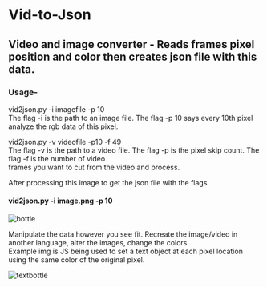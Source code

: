 # Vid-to-Json

## Video and image converter - Reads frames pixel position and color then creates json file with this data. 

### Usage-

  vid2json.py -i imagefile -p 10  
  The flag -i is the path to an image file. The flag -p 10 says every 10th pixel analyze the rgb data of this pixel.  
  
  vid2json.py -v videofile -p10 -f 49   
  The flag -v is the path to a video file. The flag -p is the pixel skip count. The flag -f is the number of video  
  frames you want to cut from the video and process.










After processing this image to get the json file with the flags    
#### vid2json.py -i image.png -p 10  

![bottle](https://user-images.githubusercontent.com/43976537/55659548-32e20c80-57d0-11e9-86e2-255bea0f3abb.png)


Manipulate the data however you see fit. Recreate the image/video in another language, alter the images, change the colors.  
Example img is JS being used to set a text object at each pixel location using the same color of the original pixel.  

![textbottle](https://user-images.githubusercontent.com/43976537/55659988-147d1080-57d2-11e9-9409-1a8edd5c7813.png)


  

